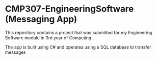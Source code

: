 # CMP307-EngineeringSoftware (Messaging App)

This repository contains a project that was submitted for my Engineering Software module in 3rd year of Computing.

The app is built using C# and operates using a SQL database to transfer messages
